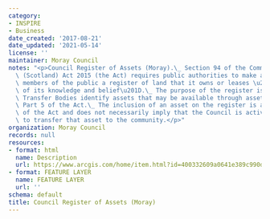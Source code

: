 ```yaml
---
category:
- INSPIRE
- Business
date_created: '2017-08-21'
date_updated: '2021-05-14'
license: ''
maintainer: Moray Council
notes: "<p>Council Register of Assets (Moray).\_ Section 94 of the Community Empowerment\
  \ (Scotland) Act 2015 (the Act) requires public authorities to make available to\
  \ members of the public a register of land that it owns or leases \u201Cto the best\
  \ of its knowledge and belief\u201D.\_ The purpose of the register is to help Community\
  \ Transfer Bodies identify assets that may be available through asset transfer under\
  \ Part 5 of the Act.\_ The inclusion of an asset on the register is a requirement\
  \ of the Act and does not necessarily imply that the Council is actively seeking\
  \ to transfer that asset to the community.</p>"
organization: Moray Council
records: null
resources:
- format: html
  name: Description
  url: https://www.arcgis.com/home/item.html?id=400332609a0641e389c990dccfb42430
- format: FEATURE LAYER
  name: FEATURE LAYER
  url: ''
schema: default
title: Council Register of Assets (Moray)
---
```

